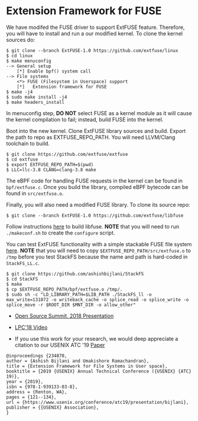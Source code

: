 # Extension Framework for FUSE

We have modifed the FUSE driver to support ExtFUSE feature. Therefore, you will have to install and run a our modified kernel. To clone the kernel sources do:
```
$ git clone --branch ExtFUSE-1.0 https://github.com/extfuse/linux 
$ cd linux
$ make menuconfig
--> General setup
	[*] Enable bpf() system call
--> File systems  
	<*> FUSE (Filesystem in Userspace) support                                                                                                                                       
	[*]   Extension framework for FUSE
$ make -j4
$ sudo make install -j4
$ make headers_install
```
In menuconfig step, **DO NOT** select FUSE as a kernel module as it will cause the kernel compilation to fail; instead, build FUSE into the kernel.

Boot into the new kernel. Clone ExtFUSE library sources and build. Export the path to repo as EXTFUSE_REPO_PATH. You will need LLVM/Clang toolchain to build.
```
$ git clone https://github.com/extfuse/extfuse
$ cd extfuse
$ export EXTFUSE_REPO_PATH=$(pwd)
$ LLC=llc-3.8 CLANG=clang-3.8 make
```

The eBPF code for handling FUSE requests in the kernel can be found in ```bpf/extfuse.c```.
Once you build the library, compiled eBPF bytecode can be found in ```src/extfuse.o```.

Finally, you will also need a modified FUSE library. To clone its source repo:
```
$ git clone --branch ExtFUSE-1.0 https://github.com/extfuse/libfuse
```
Follow instructions [here](https://github.com/libfuse/libfuse/blob/fuse_3_0_bugfix/README.md) to build libfuse. **NOTE** that you will need to run ```./makeconf.sh``` to create the ```configure``` script.

You can test ExtFUSE functionality with a simple stackable FUSE file system [here](https://github.com/ashishbijlani/StackFS). **NOTE** that you will need to copy ```$EXTFUSE_REPO_PATH/src/extfuse.o``` to ```/tmp``` before you test StackFS because the name and path is hard-coded in ```StackFS_LL.c```.
```
$ git clone https://github.com/ashishbijlani/StackFS
$ cd StackFS
$ make
$ cp $EXTFUSE_REPO_PATH/bpf/extfuse.o /tmp/.
$ sudo sh -c "LD_LIBRARY_PATH=$LIB_PATH ./StackFS_ll -o max_write=131072 -o writeback_cache -o splice_read -o splice_write -o splice_move -r $ROOT_DIR $MNT_DIR -o allow_other"
```

* [Open Source Summit, 2018 Presentation](https://events.linuxfoundation.org/wp-content/uploads/2017/11/When-eBPF-Meets-FUSE-Improving-Performance-of-User-File-Systems-Ashish-Bijlani-Georgia-Tech.pdf)

* [LPC'18 Video](https://www.youtube.com/watch?v=XmoJCHNEp2w)

* If you use this work for your research, we would deep appreciate a citation to our USENIX ATC '19 [Paper](https://www.usenix.org/system/files/atc19-bijlani.pdf)

```
@inproceedings {234870,
author = {Ashish Bijlani and Umakishore Ramachandran},
title = {Extension Framework for File Systems in User space},
booktitle = {2019 {USENIX} Annual Technical Conference ({USENIX} {ATC} 19)},
year = {2019},
isbn = {978-1-939133-03-8},
address = {Renton, WA},
pages = {121--134},
url = {https://www.usenix.org/conference/atc19/presentation/bijlani},
publisher = {{USENIX} Association},
}
```
